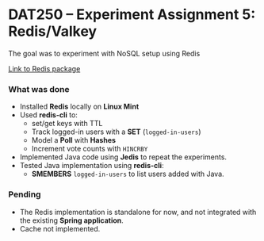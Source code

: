 # DAT250 – Experiment Assignment 5: Redis/Valkey

The goal was to experiment with NoSQL setup using Redis

[Link to Redis package](https://github.com/599061/dat250springproject/tree/main/backend/src/main/java/com/example/dat250demo/pollapp/redis)

### What was done
- Installed **Redis** locally on **Linux Mint**
- Used **redis-cli** to:
  - set/get keys with TTL
  - Track logged-in users with a **SET** (`logged-in-users`)
  - Model a **Poll** with **Hashes**
  - Increment vote counts with `HINCRBY`
- Implemented Java code using **Jedis** to repeat the experiments.
- Tested Java implementation using **redis-cli**:
  - **SMEMBERS** `logged-in-users` to list users added with Java.

### Pending
- The Redis implementation is standalone for now, and not integrated with the existing **Spring application**.
- Cache not implemented.